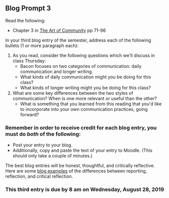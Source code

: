 ## Blog Prompt 3

Read the following:
  - Chapter 3 in [The Art of Community](https://drive.google.com/file/d/1EI6YcKlTdzojLD4RdVjYVlmFRTNzzge0/view?usp=sharing) pp 71-96

In your third blog entry of the semester, address each of the following bullets (1 or more paragraph each):
  1. As you read, consider the following questions which we'll discuss in class Thursday:
      - Bacon focuses on two categories of communication: daily communication and longer writing.
      - What kinds of daily communication might you be doing for this class?
      - What kinds of longer writing might you be doing for this class?
  2. What are some key differences between the two styles of communication? When is one more relevant or useful than the other?
      - What is something that you learned from this reading that you'd like to incorporate into your own communication practices, going forward?

### Remember in order to receive credit for each blog entry, you must do *both* of the following:

  - Post your entry to your blog.
  - Additionally, copy and paste the text of your entry to Moodle. (This should only take a couple of minutes.)
  
The best blog entries will be honest, thoughtful, and critically reflective. Here are some [blog examples](blogreflection.md) of the differences
between reporting, reflection, and critical reflection.
  
### This third entry is due by 8 am on Wednesday, August 28, 2019

